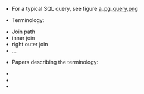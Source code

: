* For a typical SQL query, see figure [a_pg_query.png](https://github.com/marinfotache/SQL-Queries-for-TPC-H/blob/main/_query_template/a_pg_query.png)


* Terminology: 
- Join path
- inner join
- right outer join
- ...

* Papers describing the terminology:
-
-
-
